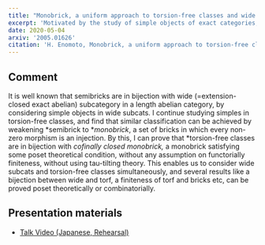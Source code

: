 ```yaml
---
title: "Monobrick, a uniform approach to torsion-free classes and wide subcategories"
excerpt: 'Motivated by the study of simple objects of exact categories, I proposed the notion of monobricks, which enables us to study wide subcategories and torsion-free classes simultaneously.'
date: 2020-05-04
arxiv: '2005.01626'
citation: 'H. Enomoto, Monobrick, a uniform approach to torsion-free classes and wide subcategories, arXiv:2005.01626.'
---
```


## Comment
It is well known that semibricks are in bijection with wide (=extension-closed exact abelian) subcategory in a length abelian category, by considering simple objects in wide subcats. I continue studying simples in torsion-free classes, and find that similar classification can be achieved by weakening *semibrick to **monobrick*, a set of bricks in which every non-zero morphism is an injection. By this, I can prove that *torsion-free classes are in bijection with *cofinally closed monobrick,* a monobrick satisfying some poset theoretical condition, without any assumption on functorially finiteness, without using tau-tilting theory. This enables us to consider wide subcats and torsion-free classes simultaneously, and several results like a bijection between wide and torf, a finiteness of torf and bricks etc, can be proved poset theoretically or combinatorially.

## Presentation materials
- [Talk Video (Japanese, Rehearsal)](https://www.youtube.com/watch?v=7yYvRPlmuB4)
